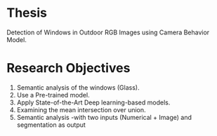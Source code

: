 # Thesis
Detection of Windows in Outdoor RGB Images using Camera Behavior Model.

# 

# Research Objectives
1. Semantic analysis of the windows (Glass). 
2. Use a Pre-trained model.
3. Apply State-of-the-Art Deep learning-based models.
4. Examining the mean intersection over union.
5. Semantic analysis 
-with two inputs (Numerical + Image) and segmentation as output
